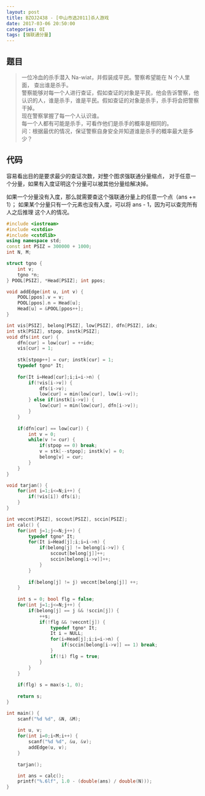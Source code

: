 ```yaml
---
layout: post
title: BZOJ2438 - [中山市选2011]杀人游戏
date: 2017-03-06 20:50:00
categories: OI
tags: [强联通分量]
---
```


## 题目
> 一位冷血的杀手潜入 Na-wiat，并假装成平民。警察希望能在 N 个人里面，
> 查出谁是杀手。    
> 警察能够对每一个人进行查证，假如查证的对象是平民，他会告诉警察，他
> 认识的人，谁是杀手，谁是平民。假如查证的对象是杀手，杀手将会把警察干掉。   
> 现在警察掌握了每一个人认识谁。   
> 每一个人都有可能是杀手，可看作他们是杀手的概率是相同的。   
> 问：根据最优的情况，保证警察自身安全并知道谁是杀手的概率最大是多少？

## 代码

容易看出目的是要求最少的查证次数，对整个图求强联通分量缩点，
对于任意一个分量，如果有入度证明这个分量可以被其他分量给解决掉。

如果一个分量没有入度，那么就需要查这个强联通分量上的任意一个点（ans += 1）；
如果某个分量只有一个元素也没有入度，可以将 ans - 1，因为可以查完所有人之后推理
这个人的情况。

```cpp
#include <iostream>
#include <cstdio>
#include <cstdlib>
using namespace std;
const int PSIZ = 300000 + 1000;
int N, M;

struct tgno {
    int v;
    tgno *n;
} POOL[PSIZ], *Head[PSIZ]; int ppos;

void addEdge(int u, int v) {
    POOL[ppos].v = v;
    POOL[ppos].n = Head[u];
    Head[u] = &POOL[ppos++];
}

int vis[PSIZ], belong[PSIZ], low[PSIZ], dfn[PSIZ], idx;
int stk[PSIZ], stpop, instk[PSIZ];
void dfs(int cur) {
    dfn[cur] = low[cur] = ++idx;
    vis[cur] = 1;
    
    stk[stpop++] = cur; instk[cur] = 1;
    typedef tgno* It;
    
    for(It i=Head[cur];i;i=i->n) {
        if(!vis[i->v]) {
            dfs(i->v);
            low[cur] = min(low[cur], low[i->v]);
        } else if(instk[i->v]) {
            low[cur] = min(low[cur], dfn[i->v]);
        }
    }
    
    if(dfn[cur] == low[cur]) {
        int v = 0;
        while(v != cur) {
            if(stpop == 0) break;
            v = stk[--stpop]; instk[v] = 0; 
            belong[v] = cur;
        }
    }
}

void tarjan() {
    for(int i=1;i<=N;i++) {
        if(!vis[i]) dfs(i);
    }
}

int veccnt[PSIZ], sccout[PSIZ], sccin[PSIZ];
int calc() {
    for(int j=1;j<=N;j++) {
        typedef tgno* It;
        for(It i=Head[j];i;i=i->n) {
            if(belong[j] != belong[i->v]) {
                sccout[belong[j]]++;
                sccin[belong[i->v]]++;
            }
        }
        
        if(belong[j] != j) veccnt[belong[j]] ++;
    }
    
    int s = 0; bool flg = false;
    for(int j=1;j<=N;j++) {
        if(belong[j] == j && !sccin[j]) {
            ++s;
            if(!flg && !veccnt[j]) {
                typedef tgno* It;
                It i = NULL;
                for(i=Head[j];i;i=i->n) {
                    if(sccin[belong[i->v]] == 1) break;
                }
                if(!i) flg = true;
            }
        }
    }
    
    if(flg) s = max(s-1, 0);
    
    return s;
}

int main() {
    scanf("%d %d", &N, &M);
    
    int u, v;
    for(int i=0;i<M;i++) {
        scanf("%d %d", &u, &v);
        addEdge(u, v);
    }
    
    tarjan();

    int ans = calc();
    printf("%.6lf", 1.0 - (double(ans) / double(N)));
}
```

